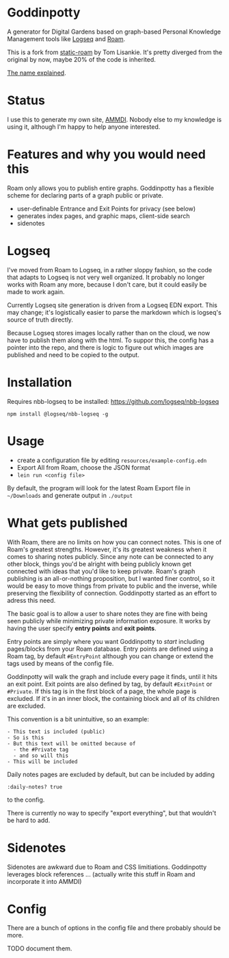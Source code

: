 # Goddinpotty

A  generator for Digital Gardens based on graph-based Personal Knowledge Management tools like [Logseq](https://logseq.com) and [Roam](https://roamresearch.com/). 

This is a fork from [static-roam](https://github.com/TomLisankie/static-roam) by Tom Lisankie. It's pretty diverged from the original by now, maybe 20% of the code is inherited.

[The name explained](http://hyperphor.com/ammdi/goddinpotty%E2%88%95name).

# Status

I use this to generate my own site, [AMMDI](http://www.hyperphor.com/ammdi/). Nobody else to my knowledge is using it, although I'm happy to help anyone interested.

# Features and why you would need this

Roam only allows you to publish entire graphs. Goddinpotty has a flexible scheme for declaring parts of a graph public or private.

- user-definable Entrance and Exit Points for privacy (see below)
- generates index pages, and graphic maps, client-side search
- sidenotes 

# Logseq

I've moved from Roam to Logseq, in a rather sloppy fashion, so the code that adapts to Logseq is not very well organized. It probably no longer works with Roam any more, because I don't care, but it could easily be made to work again.

Currently Logseq site generation is driven from a Logseq EDN export. This may change; it's logistically easier to parse the markdown which is logseq's source of truth directly.

Because Logseq stores images locally rather than on the cloud, we now have to publish them along with the html. To suppor this, the config has a pointer into the repo, and there is logic to figure out which images are published and need to be copied to the output.

# Installation

Requires nbb-logseq to be installed: https://github.com/logseq/nbb-logseq

    npm install @logseq/nbb-logseq -g


# Usage

- create a configuration file by editing `resources/example-config.edn`
- Export All from Roam, choose the JSON format
- `lein run <config file>`

By default, the program will look for the latest Roam Export file in `~/Downloads` and generate output in `./output`

# What gets published

With Roam, there are no limits on how you can connect notes. This is one of Roam's greatest strengths. However, it's its greatest weakness when it comes to sharing notes publicly. Since any note can be connected to any other block, things you'd be alright with being publicly known get connected with ideas that you'd like to keep private. Roam's graph publishing is an all-or-nothing proposition, but I wanted finer control, so it would be easy to move things from private to public and the inverse, while preserving the flexibility of connection. Goddinpotty started as an effort to adress this need.

The basic goal is to allow a user to share notes they are fine with being seen publicly while minimizing private information exposure. It works by having the user specify **entry points** and **exit points**. 

Entry points are simply where you want Goddinpotty to *start* including pages/blocks from your Roam database. Entry points are defined using a Roam tag, by default `#EntryPoint` although you can change or extend the tags used by means of the config file.

Goddinpotty will walk the graph and include every page it finds, until it hits an exit point. Exit points are also defined by tag, by default `#ExitPoint` or `#Private`.  If this tag is in the first block of a page, the whole page is excluded. If it's in an inner block, the containing block and all of its children are excluded. 

This convention is a bit unintuitive, so an example:

```
- This text is included (public)
- So is this
- But this text will be omitted because of 
  - the #Private tag
  - and so will this
- This will be included
```

Daily notes pages are excluded by default, but can be included by adding 
``` 
:daily-notes? true
```
 to the config.

There is currently no way to specify "export everything", but that wouldn't be hard to add.

# Sidenotes

Sidenotes are awkward due to Roam and CSS limitiations. Goddinpotty leverages block references ... (actually write this stuff in Roam and incorporate it into AMMDI)


# Config

There are a bunch of options in the config file and there probably should be more. 

TODO document them.

